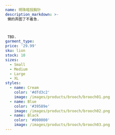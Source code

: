 ```yaml
---
name: 明珠暗投胸针
description_markdown: >-
 懒的弄图了不着急.



 TBD.
garment_type:
price: '29.99'
sku: lion
stock: 10
sizes:
  - Small
  - Medium
  - Large
  - XL
styles:
  - name: Cream
    color: '#dfd3c2'
    image: /images/products/brooch/brooch01.png
  - name: Blue
    color: '#39589e'
    image: /images/products/brooch/brooch02.png
  - name: Black
    color: '#000000'
    image: /images/products/brooch/brooch03.png
---
```

